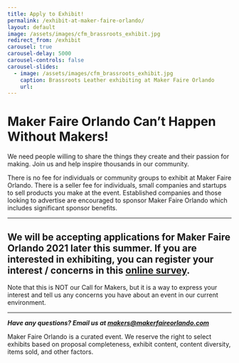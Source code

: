 ```yaml
---
title: Apply to Exhibit!
permalink: /exhibit-at-maker-faire-orlando/
layout: default
image: /assets/images/cfm_brassroots_exhibit.jpg
redirect_from: /exhibit
carousel: true
carousel-delay: 5000
carousel-controls: false
carousel-slides:
  - image: /assets/images/cfm_brassroots_exhibit.jpg
    caption: Brassroots Leather exhibiting at Maker Faire Orlando
    url:
---
```


# Maker Faire Orlando Can’t Happen Without Makers!
We need people willing to share the things they create and their passion for making. Join us and help inspire thousands in our community.

There is no fee for individuals or community groups to exhibit at Maker Faire Orlando. There is a seller fee for individuals, small companies and startups to sell products you make at the event. Established companies and those looking to advertise are encouraged to sponsor Maker Faire Orlando which includes significant sponsor benefits.

---

## We will be accepting applications for Maker Faire Orlando 2021 later this summer. If you are interested in exhibiting, you can register your interest / concerns in this <a href="https://docs.google.com/forms/d/1DNyIJwTNtoc6E3vp-12fJ3h81bkeGlWCDLJEHcbmceQ/edit">online survey</a>.

Note that this is NOT our Call for Makers, but it is a way to express your interest and tell us any concerns you have about an event in our current environment.

---
<!--
### Getting started when our Call For Makers is open:

Step 1: Register for the Maker Faire Orlando Website. If you created an account to exhibit in a prior year, you do not need to create a new account, just login (and you can reset your password if needed).

Step 2: Create a Maker Profile on the Maker Dashboard on the My Account menu. Note: this page is only available once you’ve registered, verified, and logged in.

Step 3: Create an Exhibit Proposal attached to your Maker Profile. We will notify you about your proposal status as we do our rounds of approvals. The status of your exhibit proposals is visible on the Maker Dashboard. Please note that exhibits are approved by a curation process in several rounds, and are not approved based on submission date order.
-->
***Have any questions? Email us at <makers@makerfaireorlando.com>***

Maker Faire Orlando is a curated event. We reserve the right to select exhibits based on proposal completeness, exhibit content, content diversity, items sold, and other factors.
